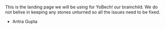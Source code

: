 This is the landing page we will be using for YoBech! our brainchild.
We do not belive in keeping any stones unturned so all the issues need to be fixed.

- Aritra Gupta
